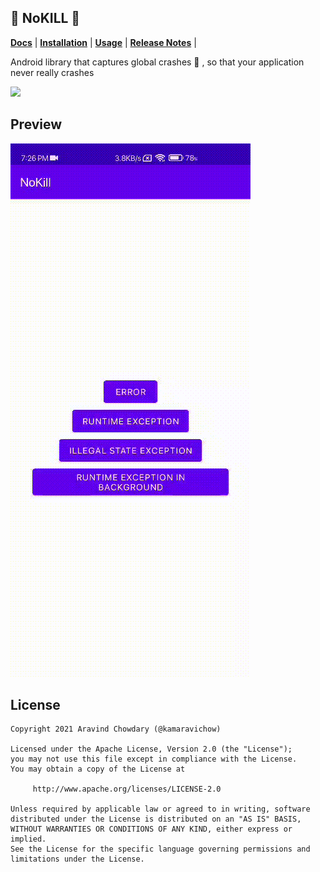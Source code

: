 ## 📵 NoKILL 🔪
[**Docs**](https://docs.aravi.me/android/nokill/overview) |
[**Installation**](https://docs.aravi.me/android/nokill/installation) |
[**Usage**](https://docs.aravi.me/android/nokill/usage) |
[**Release Notes**](https://docs.aravi.me/android/nokill/release-notes) |

Android library that captures global crashes 🦀 , so that your application never really crashes

[![](https://jitpack.io/v/kamaravichow/nokill-android.svg)](https://jitpack.io/#kamaravichow/nokill-android)

## Preview

![Sample](demo.gif)


## License

```
Copyright 2021 Aravind Chowdary (@kamaravichow)

Licensed under the Apache License, Version 2.0 (the "License");
you may not use this file except in compliance with the License.
You may obtain a copy of the License at

     http://www.apache.org/licenses/LICENSE-2.0

Unless required by applicable law or agreed to in writing, software
distributed under the License is distributed on an "AS IS" BASIS,
WITHOUT WARRANTIES OR CONDITIONS OF ANY KIND, either express or implied.
See the License for the specific language governing permissions and
limitations under the License.
```




